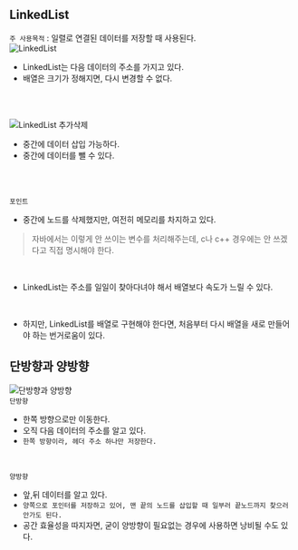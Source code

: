 ## LinkedList
`주 사용목적` : 일렬로 연결된 데이터를 저장할 때 사용된다. <br>
![LinkedList](https://user-images.githubusercontent.com/57389368/189093286-fe671a82-4d4c-4f55-b549-da8a2432f4a8.JPG) <br>
+ LinkedList는 다음 데이터의 주소를 가지고 있다.
+ 배열은 크기가 정해지면, 다시 변경할 수 없다.

<br> <br>

![LinkedList 추가삭제](https://user-images.githubusercontent.com/57389368/189093764-4b488430-8b31-41b7-bda0-3960bf9c4938.JPG) <br>
+ 중간에 데이터 삽입 가능하다.
+ 중간에 데이터를 뺄 수 있다.

<br> <br>

`포인트` <br>
+ 중간에 노드를 삭제했지만, 여전히 메모리를 차지하고 있다.
> 자바에서는 이렇게 안 쓰이는 변수를 처리해주는데, c나 c++ 경우에는 안 쓰겠다고 직접 명시해야 한다.

<br>

+ LinkedList는 주소를 일일이 찾아다녀야 해서 배열보다 속도가 느릴 수 있다.

<br>

+ 하지만, LinkedList를 배열로 구현해야 한다면, 처음부터 다시 배열을 새로 만들어야 하는 번거로움이 있다.

## 단방향과 양방향
![단방향과 양방향](https://user-images.githubusercontent.com/57389368/189095669-ed473e78-d7df-4403-945f-03e9f4964894.JPG) <br>
`단방향` <br>
+ 한쪽 방향으로만 이동한다.
+ 오직 다음 데이터의 주소를 알고 있다.
+ `한쪽 방향이라, 헤더 주소 하나만 저장한다.`

<br>

`양방향` <br>
+ 앞,뒤 데이터를 알고 있다.
+ `양쪽으로 포인터를 저장하고 있어, 맨 끝의 노드를 삽입할 때 일부러 끝노드까지 찾으러 안가도 된다.`
+ 공간 효율성을 따지자면, 굳이 양방향이 필요없는 경우에 사용하면 낭비될 수도 있다.


